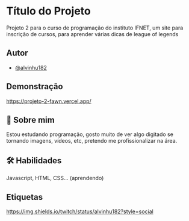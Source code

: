 # Título do Projeto

Projeto 2 para o curso de programação do instituto IFNET, um site para inscrição de cursos, para aprender várias dicas de league of legends


## Autor

- [@alvinhu182](https://www.github.com/alvinhu182)



## Demonstração

https://projeto-2-fawn.vercel.app/




## 🚀 Sobre mim
Estou estudando programação, gosto muito de ver algo digitado se tornando imagens, vídeos, etc, pretendo me profissionalizar na área.  

## 🛠 Habilidades
Javascript, HTML, CSS... (aprendendo)


## Etiquetas


https://img.shields.io/twitch/status/alvinhu182?style=social

